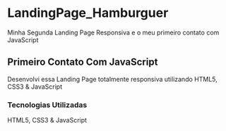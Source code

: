 # LandingPage_Hamburguer
Minha Segunda Landing Page Responsiva e o meu primeiro contato com JavaScript 

## Primeiro Contato Com JavaScript 

Desenvolvi essa Landing Page totalmente responsiva utilizando HTML5, CSS3 & JavaScript 

### Tecnologias Utilizadas 
 
 HTML5, CSS3 & JavaScript
